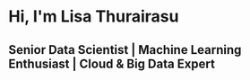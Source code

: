# Hi, I'm Lisa Thurairasu
## Senior Data Scientist | Machine Learning Enthusiast | Cloud & Big Data Expert

